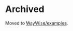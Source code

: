 # Archived
Moved to [WayWise/examples](https://github.com/RISE-Dependable-Transport-Systems/WayWise/tree/main/examples/RCCar_MAVLINK_autopilot).
